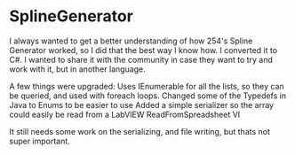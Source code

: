 SplineGenerator
===============

I always wanted to get a better understanding of how 254's Spline Generator worked, so I did that the best way I know how. I converted it to C#. I wanted to share it with the community in case they want to try and work with it, but in another language.

A few things were upgraded:
  Uses IEnumerable for all the lists, so they can be queried, and used with foreach loops.
  Changed some of the Typedefs in Java to Enums to be easier to use
  Added a simple serializer so the array could easily be read from a LabVIEW ReadFromSpreadsheet VI
  
It still needs some work on the serializing, and file writing, but thats not super important. 
